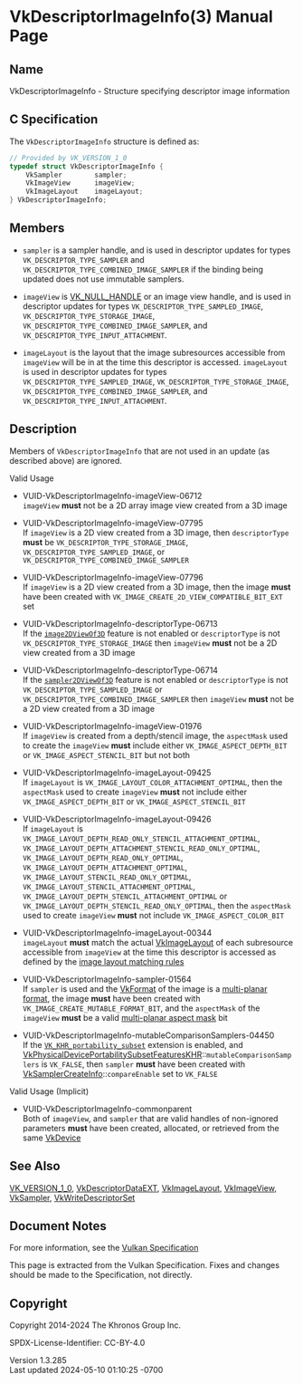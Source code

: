 # VkDescriptorImageInfo(3) Manual Page

## Name

VkDescriptorImageInfo - Structure specifying descriptor image
information



## <a href="#_c_specification" class="anchor"></a>C Specification

The `VkDescriptorImageInfo` structure is defined as:

``` c
// Provided by VK_VERSION_1_0
typedef struct VkDescriptorImageInfo {
    VkSampler        sampler;
    VkImageView      imageView;
    VkImageLayout    imageLayout;
} VkDescriptorImageInfo;
```

## <a href="#_members" class="anchor"></a>Members

- `sampler` is a sampler handle, and is used in descriptor updates for
  types `VK_DESCRIPTOR_TYPE_SAMPLER` and
  `VK_DESCRIPTOR_TYPE_COMBINED_IMAGE_SAMPLER` if the binding being
  updated does not use immutable samplers.

- `imageView` is [VK_NULL_HANDLE](https://registry.khronos.org/vulkan/specs/1.3-extensions/man/html/VK_NULL_HANDLE.html) or an image view
  handle, and is used in descriptor updates for types
  `VK_DESCRIPTOR_TYPE_SAMPLED_IMAGE`,
  `VK_DESCRIPTOR_TYPE_STORAGE_IMAGE`,
  `VK_DESCRIPTOR_TYPE_COMBINED_IMAGE_SAMPLER`, and
  `VK_DESCRIPTOR_TYPE_INPUT_ATTACHMENT`.

- `imageLayout` is the layout that the image subresources accessible
  from `imageView` will be in at the time this descriptor is accessed.
  `imageLayout` is used in descriptor updates for types
  `VK_DESCRIPTOR_TYPE_SAMPLED_IMAGE`,
  `VK_DESCRIPTOR_TYPE_STORAGE_IMAGE`,
  `VK_DESCRIPTOR_TYPE_COMBINED_IMAGE_SAMPLER`, and
  `VK_DESCRIPTOR_TYPE_INPUT_ATTACHMENT`.

## <a href="#_description" class="anchor"></a>Description

Members of `VkDescriptorImageInfo` that are not used in an update (as
described above) are ignored.

Valid Usage

- <a href="#VUID-VkDescriptorImageInfo-imageView-06712"
  id="VUID-VkDescriptorImageInfo-imageView-06712"></a>
  VUID-VkDescriptorImageInfo-imageView-06712  
  `imageView` **must** not be a 2D array image view created from a 3D
  image

- <a href="#VUID-VkDescriptorImageInfo-imageView-07795"
  id="VUID-VkDescriptorImageInfo-imageView-07795"></a>
  VUID-VkDescriptorImageInfo-imageView-07795  
  If `imageView` is a 2D view created from a 3D image, then
  `descriptorType` **must** be `VK_DESCRIPTOR_TYPE_STORAGE_IMAGE`,
  `VK_DESCRIPTOR_TYPE_SAMPLED_IMAGE`, or
  `VK_DESCRIPTOR_TYPE_COMBINED_IMAGE_SAMPLER`

- <a href="#VUID-VkDescriptorImageInfo-imageView-07796"
  id="VUID-VkDescriptorImageInfo-imageView-07796"></a>
  VUID-VkDescriptorImageInfo-imageView-07796  
  If `imageView` is a 2D view created from a 3D image, then the image
  **must** have been created with
  `VK_IMAGE_CREATE_2D_VIEW_COMPATIBLE_BIT_EXT` set

- <a href="#VUID-VkDescriptorImageInfo-descriptorType-06713"
  id="VUID-VkDescriptorImageInfo-descriptorType-06713"></a>
  VUID-VkDescriptorImageInfo-descriptorType-06713  
  If the <a
  href="https://registry.khronos.org/vulkan/specs/1.3-extensions/html/vkspec.html#features-image2DViewOf3D"
  target="_blank" rel="noopener"><code>image2DViewOf3D</code></a>
  feature is not enabled or `descriptorType` is not
  `VK_DESCRIPTOR_TYPE_STORAGE_IMAGE` then `imageView` **must** not be a
  2D view created from a 3D image

- <a href="#VUID-VkDescriptorImageInfo-descriptorType-06714"
  id="VUID-VkDescriptorImageInfo-descriptorType-06714"></a>
  VUID-VkDescriptorImageInfo-descriptorType-06714  
  If the <a
  href="https://registry.khronos.org/vulkan/specs/1.3-extensions/html/vkspec.html#features-sampler2DViewOf3D"
  target="_blank" rel="noopener"><code>sampler2DViewOf3D</code></a>
  feature is not enabled or `descriptorType` is not
  `VK_DESCRIPTOR_TYPE_SAMPLED_IMAGE` or
  `VK_DESCRIPTOR_TYPE_COMBINED_IMAGE_SAMPLER` then `imageView` **must**
  not be a 2D view created from a 3D image

- <a href="#VUID-VkDescriptorImageInfo-imageView-01976"
  id="VUID-VkDescriptorImageInfo-imageView-01976"></a>
  VUID-VkDescriptorImageInfo-imageView-01976  
  If `imageView` is created from a depth/stencil image, the `aspectMask`
  used to create the `imageView` **must** include either
  `VK_IMAGE_ASPECT_DEPTH_BIT` or `VK_IMAGE_ASPECT_STENCIL_BIT` but not
  both

- <a href="#VUID-VkDescriptorImageInfo-imageLayout-09425"
  id="VUID-VkDescriptorImageInfo-imageLayout-09425"></a>
  VUID-VkDescriptorImageInfo-imageLayout-09425  
  If `imageLayout` is `VK_IMAGE_LAYOUT_COLOR_ATTACHMENT_OPTIMAL`, then
  the `aspectMask` used to create `imageView` **must** not include
  either `VK_IMAGE_ASPECT_DEPTH_BIT` or `VK_IMAGE_ASPECT_STENCIL_BIT`

- <a href="#VUID-VkDescriptorImageInfo-imageLayout-09426"
  id="VUID-VkDescriptorImageInfo-imageLayout-09426"></a>
  VUID-VkDescriptorImageInfo-imageLayout-09426  
  If `imageLayout` is
  `VK_IMAGE_LAYOUT_DEPTH_READ_ONLY_STENCIL_ATTACHMENT_OPTIMAL`,
  `VK_IMAGE_LAYOUT_DEPTH_ATTACHMENT_STENCIL_READ_ONLY_OPTIMAL`,
  `VK_IMAGE_LAYOUT_DEPTH_READ_ONLY_OPTIMAL`,
  `VK_IMAGE_LAYOUT_DEPTH_ATTACHMENT_OPTIMAL`,
  `VK_IMAGE_LAYOUT_STENCIL_READ_ONLY_OPTIMAL`,
  `VK_IMAGE_LAYOUT_STENCIL_ATTACHMENT_OPTIMAL`,
  `VK_IMAGE_LAYOUT_DEPTH_STENCIL_ATTACHMENT_OPTIMAL` or
  `VK_IMAGE_LAYOUT_DEPTH_STENCIL_READ_ONLY_OPTIMAL`, then the
  `aspectMask` used to create `imageView` **must** not include
  `VK_IMAGE_ASPECT_COLOR_BIT`

- <a href="#VUID-VkDescriptorImageInfo-imageLayout-00344"
  id="VUID-VkDescriptorImageInfo-imageLayout-00344"></a>
  VUID-VkDescriptorImageInfo-imageLayout-00344  
  `imageLayout` **must** match the actual
  [VkImageLayout](https://registry.khronos.org/vulkan/specs/1.3-extensions/man/html/VkImageLayout.html) of each subresource accessible
  from `imageView` at the time this descriptor is accessed as defined by
  the <a
  href="https://registry.khronos.org/vulkan/specs/1.3-extensions/html/vkspec.html#resources-image-layouts-matching-rule"
  target="_blank" rel="noopener">image layout matching rules</a>

- <a href="#VUID-VkDescriptorImageInfo-sampler-01564"
  id="VUID-VkDescriptorImageInfo-sampler-01564"></a>
  VUID-VkDescriptorImageInfo-sampler-01564  
  If `sampler` is used and the [VkFormat](https://registry.khronos.org/vulkan/specs/1.3-extensions/man/html/VkFormat.html) of the image is
  a <a
  href="https://registry.khronos.org/vulkan/specs/1.3-extensions/html/vkspec.html#formats-requiring-sampler-ycbcr-conversion"
  target="_blank" rel="noopener">multi-planar format</a>, the image
  **must** have been created with `VK_IMAGE_CREATE_MUTABLE_FORMAT_BIT`,
  and the `aspectMask` of the `imageView` **must** be a valid <a
  href="https://registry.khronos.org/vulkan/specs/1.3-extensions/html/vkspec.html#formats-planes-image-aspect"
  target="_blank" rel="noopener">multi-planar aspect mask</a> bit

- <a href="#VUID-VkDescriptorImageInfo-mutableComparisonSamplers-04450"
  id="VUID-VkDescriptorImageInfo-mutableComparisonSamplers-04450"></a>
  VUID-VkDescriptorImageInfo-mutableComparisonSamplers-04450  
  If the [`VK_KHR_portability_subset`](VK_KHR_portability_subset.html)
  extension is enabled, and
  [VkPhysicalDevicePortabilitySubsetFeaturesKHR](https://registry.khronos.org/vulkan/specs/1.3-extensions/man/html/VkPhysicalDevicePortabilitySubsetFeaturesKHR.html)::`mutableComparisonSamplers`
  is `VK_FALSE`, then `sampler` **must** have been created with
  [VkSamplerCreateInfo](https://registry.khronos.org/vulkan/specs/1.3-extensions/man/html/VkSamplerCreateInfo.html)::`compareEnable` set
  to `VK_FALSE`

Valid Usage (Implicit)

- <a href="#VUID-VkDescriptorImageInfo-commonparent"
  id="VUID-VkDescriptorImageInfo-commonparent"></a>
  VUID-VkDescriptorImageInfo-commonparent  
  Both of `imageView`, and `sampler` that are valid handles of
  non-ignored parameters **must** have been created, allocated, or
  retrieved from the same [VkDevice](https://registry.khronos.org/vulkan/specs/1.3-extensions/man/html/VkDevice.html)

## <a href="#_see_also" class="anchor"></a>See Also

[VK_VERSION_1_0](https://registry.khronos.org/vulkan/specs/1.3-extensions/man/html/VK_VERSION_1_0.html),
[VkDescriptorDataEXT](https://registry.khronos.org/vulkan/specs/1.3-extensions/man/html/VkDescriptorDataEXT.html),
[VkImageLayout](https://registry.khronos.org/vulkan/specs/1.3-extensions/man/html/VkImageLayout.html), [VkImageView](https://registry.khronos.org/vulkan/specs/1.3-extensions/man/html/VkImageView.html),
[VkSampler](https://registry.khronos.org/vulkan/specs/1.3-extensions/man/html/VkSampler.html),
[VkWriteDescriptorSet](https://registry.khronos.org/vulkan/specs/1.3-extensions/man/html/VkWriteDescriptorSet.html)

## <a href="#_document_notes" class="anchor"></a>Document Notes

For more information, see the <a
href="https://registry.khronos.org/vulkan/specs/1.3-extensions/html/vkspec.html#VkDescriptorImageInfo"
target="_blank" rel="noopener">Vulkan Specification</a>

This page is extracted from the Vulkan Specification. Fixes and changes
should be made to the Specification, not directly.

## <a href="#_copyright" class="anchor"></a>Copyright

Copyright 2014-2024 The Khronos Group Inc.

SPDX-License-Identifier: CC-BY-4.0

Version 1.3.285  
Last updated 2024-05-10 01:10:25 -0700
